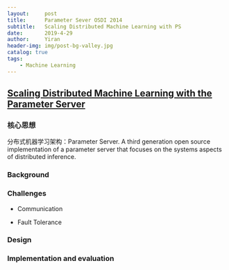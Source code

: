 ```yaml
---
layout:     post
title:      Parameter Sever OSDI 2014
subtitle:   Scaling Distributed Machine Learning with PS
date:       2019-4-29
author:     Yiran
header-img: img/post-bg-valley.jpg
catalog: true
tags:
    - Machine Learning
---
```


## [Scaling Distributed Machine Learning with the Parameter Server](https://www.usenix.org/system/files/conference/osdi14/osdi14-paper-li_mu.pdf)
### 核心思想 

分布式机器学习架构：Parameter Server. A third generation open source implementation of a parameter server that focuses on the systems aspects of distributed inference.

### Background 



### Challenges

- Communication

- Fault Tolerance



### Design




### Implementation and evaluation





